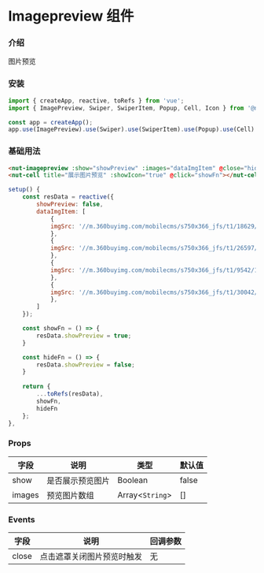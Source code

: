 # Imagepreview 组件

### 介绍
    
图片预览

### 安装

```javascript
import { createApp, reactive, toRefs } from 'vue';
import { ImagePreview, Swiper, SwiperItem, Popup, Cell, Icon } from '@nutui/nutui';

const app = createApp();
app.use(ImagePreview).use(Swiper).use(SwiperItem).use(Popup).use(Cell).use(Icon);
```

### 基础用法

```html
<nut-imagepreview :show="showPreview" :images="dataImgItem" @close="hideFn" />
<nut-cell title="展示图片预览" :showIcon="true" @click="showFn"></nut-cell>
```

```javascript
setup() {
    const resData = reactive({
        showPreview: false,
        dataImgItem: [
            {
            imgSrc: '//m.360buyimg.com/mobilecms/s750x366_jfs/t1/18629/34/3378/144318/5c263f64Ef0e2bff0/0d650e0aa2e852ee.jpg',
            },
            {
            imgSrc: '//m.360buyimg.com/mobilecms/s750x366_jfs/t1/26597/30/4870/174583/5c35c5d2Ed55eedc6/50e27870c25e7a82.png',
            },
            {
            imgSrc: '//m.360buyimg.com/mobilecms/s750x366_jfs/t1/9542/17/12873/201687/5c3c4362Ea9eb757d/60026b40a9d60d85.jpg',
            },
            {
            imgSrc: '//m.360buyimg.com/mobilecms/s750x366_jfs/t1/30042/36/427/82951/5c3bfdabE3faf2f66/9adca782661c988c.jpg',
            },
        ]
    });

    const showFn = () => {
        resData.showPreview = true;
    }

    const hideFn = () => {
        resData.showPreview = false;
    }
    
    return {
        ...toRefs(resData),
        showFn,
        hideFn
    };
},
```
    
### Props

| 字段 | 说明 | 类型 | 默认值
|----- | ----- | ----- | ----- 
| show | 是否展示预览图片 | Boolean | false
| images | 预览图片数组 | Array<`String`> | []
    
### Events

|字段|说明|回调参数|
|--|--|--|
|close|点击遮罩关闭图片预览时触发|无|
    